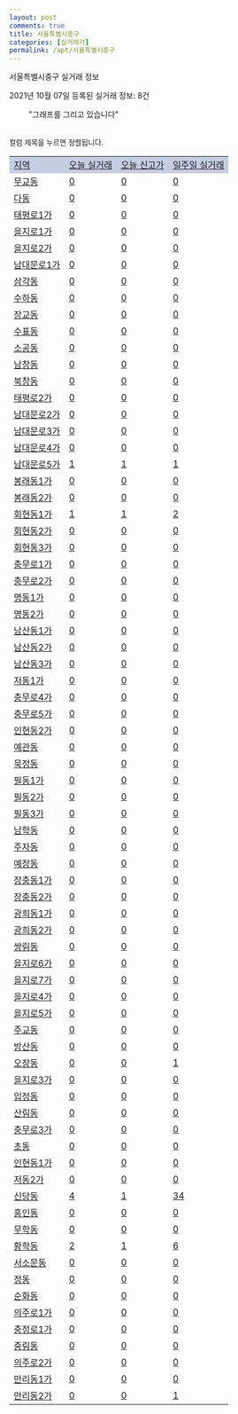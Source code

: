 ```yaml
---
layout: post
comments: true
title: 서울특별시중구
categories: [실거래가]
permalink: /apt/서울특별시중구
---
```


서울특별시중구 실거래 정보

2021년 10월 07일 등록된 실거래 정보: 8건

<!--<script async src="https://pagead2.googlesyndication.com/pagead/js/adsbygoogle.js?client=ca-pub-3485438051770037"
 crossorigin="anonymous"></script>-->

<script type="text/javascript">
  google.charts.load('current', {'packages':['corechart']});
  google.charts.setOnLoadCallback(drawChart);

  function drawChart() {
    var data = google.visualization.arrayToDataTable([['거래일', '매매', '전월세', '전매'], ['21-01', 67, 180, 2], ['21-02', 61, 180, 0], ['21-03', 51, 179, 0], ['21-04', 57, 185, 2], ['21-05', 68, 163, 1], ['21-06', 51, 196, 3], ['21-07', 56, 255, 2], ['21-08', 53, 209, 0], ['21-09', 20, 97, 0], ['21-10', 0, 6, 0]]);

    var options = {
      title: '최근 1년간 유형별 거래량 추이',
      legend: { position: 'bottom' }
    };

    setTimeout(function() {
        var chart = new google.visualization.LineChart(document.getElementById('columnchart_material'));
        chart.draw(data, (options));
        document.getElementById('loading').style.display = 'none';
        var dayLabel = (new Date()).getDay();
        if (dayLabel < 2) {
            sorttable.innerSortFunction.apply(document.getElementById('week'), []);
            sorttable.innerSortFunction.apply(document.getElementById('week'), []);        
        }
        else {
            sorttable.innerSortFunction.apply(document.getElementById('today'), []);
            sorttable.innerSortFunction.apply(document.getElementById('today'), []);
        }
    }, 200);

  }
</script>

<div id="loading" style="z-index:20; display: block; margin-left: 35px">"그래프를 그리고 있습니다"</div>
<div id="columnchart_material" style="width: 95%; margin-left: -35px; display: block"></div>
<!--<div style="width: 95%; margin-left: -35px; display: block">
      <script async src="https://pagead2.googlesyndication.com/pagead/js/adsbygoogle.js?client=ca-pub-3485438051770037"
          crossorigin="anonymous"></script>
      <ins class="adsbygoogle"
          style="display:block"
          data-ad-format="fluid"
          data-ad-layout-key="-fb+5w+4e-db+86"
          data-ad-client="ca-pub-3485438051770037"
          data-ad-slot="1827090281"></ins>
      <script>
          (adsbygoogle = window.adsbygoogle || []).push({});
      </script>
</div>-->
<br>

<font size='small' style='font-size: small;'>컬럼 제목을 누르면 정렬됩니다.</font>
<table class="sortable">
  <tr style='background-color: rgba(114, 132, 186,0.4);'>
    <td id="region"><a href="#">지역</a></td>
    <td id="today"><a href="#">오늘 실거래</a></td>
    <td id="today_new"><a href="#">오늘 신고가</a></td>
    <td id="week"><a href="#">일주일 실거래</a></td>
  </tr>

  
  <tr class="item">
    <td><a href="서울특별시중구무교동">무교동</a></td>
    <td><a href="서울특별시중구무교동">0</a></td>
    <td><a href="서울특별시중구무교동">0</a></td>
    <td><a href="서울특별시중구무교동">0</a></td>
  </tr>
    

  <tr class="item">
    <td><a href="서울특별시중구다동">다동</a></td>
    <td><a href="서울특별시중구다동">0</a></td>
    <td><a href="서울특별시중구다동">0</a></td>
    <td><a href="서울특별시중구다동">0</a></td>
  </tr>
    

  <tr class="item">
    <td><a href="서울특별시중구태평로1가">태평로1가</a></td>
    <td><a href="서울특별시중구태평로1가">0</a></td>
    <td><a href="서울특별시중구태평로1가">0</a></td>
    <td><a href="서울특별시중구태평로1가">0</a></td>
  </tr>
    

  <tr class="item">
    <td><a href="서울특별시중구을지로1가">을지로1가</a></td>
    <td><a href="서울특별시중구을지로1가">0</a></td>
    <td><a href="서울특별시중구을지로1가">0</a></td>
    <td><a href="서울특별시중구을지로1가">0</a></td>
  </tr>
    

  <tr class="item">
    <td><a href="서울특별시중구을지로2가">을지로2가</a></td>
    <td><a href="서울특별시중구을지로2가">0</a></td>
    <td><a href="서울특별시중구을지로2가">0</a></td>
    <td><a href="서울특별시중구을지로2가">0</a></td>
  </tr>
    

  <tr class="item">
    <td><a href="서울특별시중구남대문로1가">남대문로1가</a></td>
    <td><a href="서울특별시중구남대문로1가">0</a></td>
    <td><a href="서울특별시중구남대문로1가">0</a></td>
    <td><a href="서울특별시중구남대문로1가">0</a></td>
  </tr>
    

  <tr class="item">
    <td><a href="서울특별시중구삼각동">삼각동</a></td>
    <td><a href="서울특별시중구삼각동">0</a></td>
    <td><a href="서울특별시중구삼각동">0</a></td>
    <td><a href="서울특별시중구삼각동">0</a></td>
  </tr>
    

  <tr class="item">
    <td><a href="서울특별시중구수하동">수하동</a></td>
    <td><a href="서울특별시중구수하동">0</a></td>
    <td><a href="서울특별시중구수하동">0</a></td>
    <td><a href="서울특별시중구수하동">0</a></td>
  </tr>
    

  <tr class="item">
    <td><a href="서울특별시중구장교동">장교동</a></td>
    <td><a href="서울특별시중구장교동">0</a></td>
    <td><a href="서울특별시중구장교동">0</a></td>
    <td><a href="서울특별시중구장교동">0</a></td>
  </tr>
    

  <tr class="item">
    <td><a href="서울특별시중구수표동">수표동</a></td>
    <td><a href="서울특별시중구수표동">0</a></td>
    <td><a href="서울특별시중구수표동">0</a></td>
    <td><a href="서울특별시중구수표동">0</a></td>
  </tr>
    

  <tr class="item">
    <td><a href="서울특별시중구소공동">소공동</a></td>
    <td><a href="서울특별시중구소공동">0</a></td>
    <td><a href="서울특별시중구소공동">0</a></td>
    <td><a href="서울특별시중구소공동">0</a></td>
  </tr>
    

  <tr class="item">
    <td><a href="서울특별시중구남창동">남창동</a></td>
    <td><a href="서울특별시중구남창동">0</a></td>
    <td><a href="서울특별시중구남창동">0</a></td>
    <td><a href="서울특별시중구남창동">0</a></td>
  </tr>
    

  <tr class="item">
    <td><a href="서울특별시중구북창동">북창동</a></td>
    <td><a href="서울특별시중구북창동">0</a></td>
    <td><a href="서울특별시중구북창동">0</a></td>
    <td><a href="서울특별시중구북창동">0</a></td>
  </tr>
    

  <tr class="item">
    <td><a href="서울특별시중구태평로2가">태평로2가</a></td>
    <td><a href="서울특별시중구태평로2가">0</a></td>
    <td><a href="서울특별시중구태평로2가">0</a></td>
    <td><a href="서울특별시중구태평로2가">0</a></td>
  </tr>
    

  <tr class="item">
    <td><a href="서울특별시중구남대문로2가">남대문로2가</a></td>
    <td><a href="서울특별시중구남대문로2가">0</a></td>
    <td><a href="서울특별시중구남대문로2가">0</a></td>
    <td><a href="서울특별시중구남대문로2가">0</a></td>
  </tr>
    

  <tr class="item">
    <td><a href="서울특별시중구남대문로3가">남대문로3가</a></td>
    <td><a href="서울특별시중구남대문로3가">0</a></td>
    <td><a href="서울특별시중구남대문로3가">0</a></td>
    <td><a href="서울특별시중구남대문로3가">0</a></td>
  </tr>
    

  <tr class="item">
    <td><a href="서울특별시중구남대문로4가">남대문로4가</a></td>
    <td><a href="서울특별시중구남대문로4가">0</a></td>
    <td><a href="서울특별시중구남대문로4가">0</a></td>
    <td><a href="서울특별시중구남대문로4가">0</a></td>
  </tr>
    

  <tr class="item">
    <td><a href="서울특별시중구남대문로5가">남대문로5가</a></td>
    <td><a href="서울특별시중구남대문로5가">1</a></td>
    <td><a href="서울특별시중구남대문로5가">1</a></td>
    <td><a href="서울특별시중구남대문로5가">1</a></td>
  </tr>
    

  <tr class="item">
    <td><a href="서울특별시중구봉래동1가">봉래동1가</a></td>
    <td><a href="서울특별시중구봉래동1가">0</a></td>
    <td><a href="서울특별시중구봉래동1가">0</a></td>
    <td><a href="서울특별시중구봉래동1가">0</a></td>
  </tr>
    

  <tr class="item">
    <td><a href="서울특별시중구봉래동2가">봉래동2가</a></td>
    <td><a href="서울특별시중구봉래동2가">0</a></td>
    <td><a href="서울특별시중구봉래동2가">0</a></td>
    <td><a href="서울특별시중구봉래동2가">0</a></td>
  </tr>
    

  <tr class="item">
    <td><a href="서울특별시중구회현동1가">회현동1가</a></td>
    <td><a href="서울특별시중구회현동1가">1</a></td>
    <td><a href="서울특별시중구회현동1가">1</a></td>
    <td><a href="서울특별시중구회현동1가">2</a></td>
  </tr>
    

  <tr class="item">
    <td><a href="서울특별시중구회현동2가">회현동2가</a></td>
    <td><a href="서울특별시중구회현동2가">0</a></td>
    <td><a href="서울특별시중구회현동2가">0</a></td>
    <td><a href="서울특별시중구회현동2가">0</a></td>
  </tr>
    

  <tr class="item">
    <td><a href="서울특별시중구회현동3가">회현동3가</a></td>
    <td><a href="서울특별시중구회현동3가">0</a></td>
    <td><a href="서울특별시중구회현동3가">0</a></td>
    <td><a href="서울특별시중구회현동3가">0</a></td>
  </tr>
    

  <tr class="item">
    <td><a href="서울특별시중구충무로1가">충무로1가</a></td>
    <td><a href="서울특별시중구충무로1가">0</a></td>
    <td><a href="서울특별시중구충무로1가">0</a></td>
    <td><a href="서울특별시중구충무로1가">0</a></td>
  </tr>
    

  <tr class="item">
    <td><a href="서울특별시중구충무로2가">충무로2가</a></td>
    <td><a href="서울특별시중구충무로2가">0</a></td>
    <td><a href="서울특별시중구충무로2가">0</a></td>
    <td><a href="서울특별시중구충무로2가">0</a></td>
  </tr>
    

  <tr class="item">
    <td><a href="서울특별시중구명동1가">명동1가</a></td>
    <td><a href="서울특별시중구명동1가">0</a></td>
    <td><a href="서울특별시중구명동1가">0</a></td>
    <td><a href="서울특별시중구명동1가">0</a></td>
  </tr>
    

  <tr class="item">
    <td><a href="서울특별시중구명동2가">명동2가</a></td>
    <td><a href="서울특별시중구명동2가">0</a></td>
    <td><a href="서울특별시중구명동2가">0</a></td>
    <td><a href="서울특별시중구명동2가">0</a></td>
  </tr>
    

  <tr class="item">
    <td><a href="서울특별시중구남산동1가">남산동1가</a></td>
    <td><a href="서울특별시중구남산동1가">0</a></td>
    <td><a href="서울특별시중구남산동1가">0</a></td>
    <td><a href="서울특별시중구남산동1가">0</a></td>
  </tr>
    

  <tr class="item">
    <td><a href="서울특별시중구남산동2가">남산동2가</a></td>
    <td><a href="서울특별시중구남산동2가">0</a></td>
    <td><a href="서울특별시중구남산동2가">0</a></td>
    <td><a href="서울특별시중구남산동2가">0</a></td>
  </tr>
    

  <tr class="item">
    <td><a href="서울특별시중구남산동3가">남산동3가</a></td>
    <td><a href="서울특별시중구남산동3가">0</a></td>
    <td><a href="서울특별시중구남산동3가">0</a></td>
    <td><a href="서울특별시중구남산동3가">0</a></td>
  </tr>
    

  <tr class="item">
    <td><a href="서울특별시중구저동1가">저동1가</a></td>
    <td><a href="서울특별시중구저동1가">0</a></td>
    <td><a href="서울특별시중구저동1가">0</a></td>
    <td><a href="서울특별시중구저동1가">0</a></td>
  </tr>
    

  <tr class="item">
    <td><a href="서울특별시중구충무로4가">충무로4가</a></td>
    <td><a href="서울특별시중구충무로4가">0</a></td>
    <td><a href="서울특별시중구충무로4가">0</a></td>
    <td><a href="서울특별시중구충무로4가">0</a></td>
  </tr>
    

  <tr class="item">
    <td><a href="서울특별시중구충무로5가">충무로5가</a></td>
    <td><a href="서울특별시중구충무로5가">0</a></td>
    <td><a href="서울특별시중구충무로5가">0</a></td>
    <td><a href="서울특별시중구충무로5가">0</a></td>
  </tr>
    

  <tr class="item">
    <td><a href="서울특별시중구인현동2가">인현동2가</a></td>
    <td><a href="서울특별시중구인현동2가">0</a></td>
    <td><a href="서울특별시중구인현동2가">0</a></td>
    <td><a href="서울특별시중구인현동2가">0</a></td>
  </tr>
    

  <tr class="item">
    <td><a href="서울특별시중구예관동">예관동</a></td>
    <td><a href="서울특별시중구예관동">0</a></td>
    <td><a href="서울특별시중구예관동">0</a></td>
    <td><a href="서울특별시중구예관동">0</a></td>
  </tr>
    

  <tr class="item">
    <td><a href="서울특별시중구묵정동">묵정동</a></td>
    <td><a href="서울특별시중구묵정동">0</a></td>
    <td><a href="서울특별시중구묵정동">0</a></td>
    <td><a href="서울특별시중구묵정동">0</a></td>
  </tr>
    

  <tr class="item">
    <td><a href="서울특별시중구필동1가">필동1가</a></td>
    <td><a href="서울특별시중구필동1가">0</a></td>
    <td><a href="서울특별시중구필동1가">0</a></td>
    <td><a href="서울특별시중구필동1가">0</a></td>
  </tr>
    

  <tr class="item">
    <td><a href="서울특별시중구필동2가">필동2가</a></td>
    <td><a href="서울특별시중구필동2가">0</a></td>
    <td><a href="서울특별시중구필동2가">0</a></td>
    <td><a href="서울특별시중구필동2가">0</a></td>
  </tr>
    

  <tr class="item">
    <td><a href="서울특별시중구필동3가">필동3가</a></td>
    <td><a href="서울특별시중구필동3가">0</a></td>
    <td><a href="서울특별시중구필동3가">0</a></td>
    <td><a href="서울특별시중구필동3가">0</a></td>
  </tr>
    

  <tr class="item">
    <td><a href="서울특별시중구남학동">남학동</a></td>
    <td><a href="서울특별시중구남학동">0</a></td>
    <td><a href="서울특별시중구남학동">0</a></td>
    <td><a href="서울특별시중구남학동">0</a></td>
  </tr>
    

  <tr class="item">
    <td><a href="서울특별시중구주자동">주자동</a></td>
    <td><a href="서울특별시중구주자동">0</a></td>
    <td><a href="서울특별시중구주자동">0</a></td>
    <td><a href="서울특별시중구주자동">0</a></td>
  </tr>
    

  <tr class="item">
    <td><a href="서울특별시중구예장동">예장동</a></td>
    <td><a href="서울특별시중구예장동">0</a></td>
    <td><a href="서울특별시중구예장동">0</a></td>
    <td><a href="서울특별시중구예장동">0</a></td>
  </tr>
    

  <tr class="item">
    <td><a href="서울특별시중구장충동1가">장충동1가</a></td>
    <td><a href="서울특별시중구장충동1가">0</a></td>
    <td><a href="서울특별시중구장충동1가">0</a></td>
    <td><a href="서울특별시중구장충동1가">0</a></td>
  </tr>
    

  <tr class="item">
    <td><a href="서울특별시중구장충동2가">장충동2가</a></td>
    <td><a href="서울특별시중구장충동2가">0</a></td>
    <td><a href="서울특별시중구장충동2가">0</a></td>
    <td><a href="서울특별시중구장충동2가">0</a></td>
  </tr>
    

  <tr class="item">
    <td><a href="서울특별시중구광희동1가">광희동1가</a></td>
    <td><a href="서울특별시중구광희동1가">0</a></td>
    <td><a href="서울특별시중구광희동1가">0</a></td>
    <td><a href="서울특별시중구광희동1가">0</a></td>
  </tr>
    

  <tr class="item">
    <td><a href="서울특별시중구광희동2가">광희동2가</a></td>
    <td><a href="서울특별시중구광희동2가">0</a></td>
    <td><a href="서울특별시중구광희동2가">0</a></td>
    <td><a href="서울특별시중구광희동2가">0</a></td>
  </tr>
    

  <tr class="item">
    <td><a href="서울특별시중구쌍림동">쌍림동</a></td>
    <td><a href="서울특별시중구쌍림동">0</a></td>
    <td><a href="서울특별시중구쌍림동">0</a></td>
    <td><a href="서울특별시중구쌍림동">0</a></td>
  </tr>
    

  <tr class="item">
    <td><a href="서울특별시중구을지로6가">을지로6가</a></td>
    <td><a href="서울특별시중구을지로6가">0</a></td>
    <td><a href="서울특별시중구을지로6가">0</a></td>
    <td><a href="서울특별시중구을지로6가">0</a></td>
  </tr>
    

  <tr class="item">
    <td><a href="서울특별시중구을지로7가">을지로7가</a></td>
    <td><a href="서울특별시중구을지로7가">0</a></td>
    <td><a href="서울특별시중구을지로7가">0</a></td>
    <td><a href="서울특별시중구을지로7가">0</a></td>
  </tr>
    

  <tr class="item">
    <td><a href="서울특별시중구을지로4가">을지로4가</a></td>
    <td><a href="서울특별시중구을지로4가">0</a></td>
    <td><a href="서울특별시중구을지로4가">0</a></td>
    <td><a href="서울특별시중구을지로4가">0</a></td>
  </tr>
    

  <tr class="item">
    <td><a href="서울특별시중구을지로5가">을지로5가</a></td>
    <td><a href="서울특별시중구을지로5가">0</a></td>
    <td><a href="서울특별시중구을지로5가">0</a></td>
    <td><a href="서울특별시중구을지로5가">0</a></td>
  </tr>
    

  <tr class="item">
    <td><a href="서울특별시중구주교동">주교동</a></td>
    <td><a href="서울특별시중구주교동">0</a></td>
    <td><a href="서울특별시중구주교동">0</a></td>
    <td><a href="서울특별시중구주교동">0</a></td>
  </tr>
    

  <tr class="item">
    <td><a href="서울특별시중구방산동">방산동</a></td>
    <td><a href="서울특별시중구방산동">0</a></td>
    <td><a href="서울특별시중구방산동">0</a></td>
    <td><a href="서울특별시중구방산동">0</a></td>
  </tr>
    

  <tr class="item">
    <td><a href="서울특별시중구오장동">오장동</a></td>
    <td><a href="서울특별시중구오장동">0</a></td>
    <td><a href="서울특별시중구오장동">0</a></td>
    <td><a href="서울특별시중구오장동">1</a></td>
  </tr>
    

  <tr class="item">
    <td><a href="서울특별시중구을지로3가">을지로3가</a></td>
    <td><a href="서울특별시중구을지로3가">0</a></td>
    <td><a href="서울특별시중구을지로3가">0</a></td>
    <td><a href="서울특별시중구을지로3가">0</a></td>
  </tr>
    

  <tr class="item">
    <td><a href="서울특별시중구입정동">입정동</a></td>
    <td><a href="서울특별시중구입정동">0</a></td>
    <td><a href="서울특별시중구입정동">0</a></td>
    <td><a href="서울특별시중구입정동">0</a></td>
  </tr>
    

  <tr class="item">
    <td><a href="서울특별시중구산림동">산림동</a></td>
    <td><a href="서울특별시중구산림동">0</a></td>
    <td><a href="서울특별시중구산림동">0</a></td>
    <td><a href="서울특별시중구산림동">0</a></td>
  </tr>
    

  <tr class="item">
    <td><a href="서울특별시중구충무로3가">충무로3가</a></td>
    <td><a href="서울특별시중구충무로3가">0</a></td>
    <td><a href="서울특별시중구충무로3가">0</a></td>
    <td><a href="서울특별시중구충무로3가">0</a></td>
  </tr>
    

  <tr class="item">
    <td><a href="서울특별시중구초동">초동</a></td>
    <td><a href="서울특별시중구초동">0</a></td>
    <td><a href="서울특별시중구초동">0</a></td>
    <td><a href="서울특별시중구초동">0</a></td>
  </tr>
    

  <tr class="item">
    <td><a href="서울특별시중구인현동1가">인현동1가</a></td>
    <td><a href="서울특별시중구인현동1가">0</a></td>
    <td><a href="서울특별시중구인현동1가">0</a></td>
    <td><a href="서울특별시중구인현동1가">0</a></td>
  </tr>
    

  <tr class="item">
    <td><a href="서울특별시중구저동2가">저동2가</a></td>
    <td><a href="서울특별시중구저동2가">0</a></td>
    <td><a href="서울특별시중구저동2가">0</a></td>
    <td><a href="서울특별시중구저동2가">0</a></td>
  </tr>
    

  <tr class="item">
    <td><a href="서울특별시중구신당동">신당동</a></td>
    <td><a href="서울특별시중구신당동">4</a></td>
    <td><a href="서울특별시중구신당동">1</a></td>
    <td><a href="서울특별시중구신당동">34</a></td>
  </tr>
    

  <tr class="item">
    <td><a href="서울특별시중구흥인동">흥인동</a></td>
    <td><a href="서울특별시중구흥인동">0</a></td>
    <td><a href="서울특별시중구흥인동">0</a></td>
    <td><a href="서울특별시중구흥인동">0</a></td>
  </tr>
    

  <tr class="item">
    <td><a href="서울특별시중구무학동">무학동</a></td>
    <td><a href="서울특별시중구무학동">0</a></td>
    <td><a href="서울특별시중구무학동">0</a></td>
    <td><a href="서울특별시중구무학동">0</a></td>
  </tr>
    

  <tr class="item">
    <td><a href="서울특별시중구황학동">황학동</a></td>
    <td><a href="서울특별시중구황학동">2</a></td>
    <td><a href="서울특별시중구황학동">1</a></td>
    <td><a href="서울특별시중구황학동">6</a></td>
  </tr>
    

  <tr class="item">
    <td><a href="서울특별시중구서소문동">서소문동</a></td>
    <td><a href="서울특별시중구서소문동">0</a></td>
    <td><a href="서울특별시중구서소문동">0</a></td>
    <td><a href="서울특별시중구서소문동">0</a></td>
  </tr>
    

  <tr class="item">
    <td><a href="서울특별시중구정동">정동</a></td>
    <td><a href="서울특별시중구정동">0</a></td>
    <td><a href="서울특별시중구정동">0</a></td>
    <td><a href="서울특별시중구정동">0</a></td>
  </tr>
    

  <tr class="item">
    <td><a href="서울특별시중구순화동">순화동</a></td>
    <td><a href="서울특별시중구순화동">0</a></td>
    <td><a href="서울특별시중구순화동">0</a></td>
    <td><a href="서울특별시중구순화동">0</a></td>
  </tr>
    

  <tr class="item">
    <td><a href="서울특별시중구의주로1가">의주로1가</a></td>
    <td><a href="서울특별시중구의주로1가">0</a></td>
    <td><a href="서울특별시중구의주로1가">0</a></td>
    <td><a href="서울특별시중구의주로1가">0</a></td>
  </tr>
    

  <tr class="item">
    <td><a href="서울특별시중구충정로1가">충정로1가</a></td>
    <td><a href="서울특별시중구충정로1가">0</a></td>
    <td><a href="서울특별시중구충정로1가">0</a></td>
    <td><a href="서울특별시중구충정로1가">0</a></td>
  </tr>
    

  <tr class="item">
    <td><a href="서울특별시중구중림동">중림동</a></td>
    <td><a href="서울특별시중구중림동">0</a></td>
    <td><a href="서울특별시중구중림동">0</a></td>
    <td><a href="서울특별시중구중림동">0</a></td>
  </tr>
    

  <tr class="item">
    <td><a href="서울특별시중구의주로2가">의주로2가</a></td>
    <td><a href="서울특별시중구의주로2가">0</a></td>
    <td><a href="서울특별시중구의주로2가">0</a></td>
    <td><a href="서울특별시중구의주로2가">0</a></td>
  </tr>
    

  <tr class="item">
    <td><a href="서울특별시중구만리동1가">만리동1가</a></td>
    <td><a href="서울특별시중구만리동1가">0</a></td>
    <td><a href="서울특별시중구만리동1가">0</a></td>
    <td><a href="서울특별시중구만리동1가">0</a></td>
  </tr>
    

  <tr class="item">
    <td><a href="서울특별시중구만리동2가">만리동2가</a></td>
    <td><a href="서울특별시중구만리동2가">0</a></td>
    <td><a href="서울특별시중구만리동2가">0</a></td>
    <td><a href="서울특별시중구만리동2가">1</a></td>
  </tr>
    


</table>


    